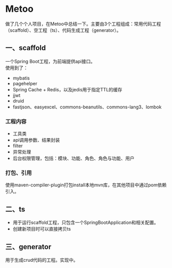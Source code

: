 # Metoo
做了几个个人项目，在Metoo中总结一下。主要由3个工程组成：常用代码工程（scaffold）、空工程（ts）、代码生成工程（generator）。


## 一、scaffold
一个Spring Boot工程，为前端提供api接口。  
使用到了：
-  mybatis
-  pagehelper
-  Spring Cache + Redis，以及jedis用于指定TTL的缓存
-  jjwt
-  druid
-  fastjson、easyexcel、commons-beanutils、commons-lang3、lombok

### 工程内容
-  工具类
-  api调用参数、结果封装
-  filter
-  异常处理
-  后台权限管理，包括：模块、功能、角色、角色与功能、用户

### 打包、引用
使用maven-compiler-plugin打包install本地mvn库，在其他项目中通过pom依赖引入。


## 二、ts
- 用于运行scaffold工程，只包含一个SpringBootApplication和相关配置。
- 创建新项目时可以直接拷贝ts


## 三、generator
用于生成crud代码的工程。实现中。
